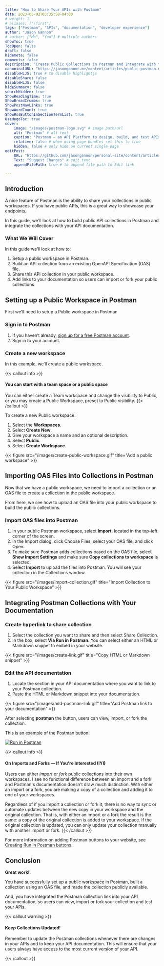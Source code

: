 ```yaml
---
title: "How to Share Your APIs with Postman"
date: 2023-05-02T03:35:58-04:00
# weight: 1
# aliases: ["/first"]
tags: ["Postman", "APIs", "documentation", "developer experience"]
author: "Jason Gannon"
# author: ["Me", "You"] # multiple authors
showToc: true
TocOpen: false
draft: false
hidemeta: false
comments: false
description: "Create Public Collections in Postman and Integrate with Your Documentation"
canonicalURL: "https://jasongannon.me/content/articles/public-postman.md"
disableHLJS: true # to disable highlightjs
disableShare: false
disableHLJS: false
hideSummary: false
searchHidden: true
ShowReadingTime: true
ShowBreadCrumbs: true
ShowPostNavLinks: true
ShowWordCount: true
ShowRssButtonInSectionTermList: true
UseHugoToc: true
cover:
    image: "/images/postman-logo.svg" # image path/url
    alt: "Postman" # alt text
    caption: "Postman — an API Platform to design, build, and test APIs" # display caption under cover
    relative: false # when using page bundles set this to true
    hidden: false # only hide on current single page
editPost:
    URL: "https://github.com/jasongannon/personal-site/content/articles/public-postman.md"
    Text: "Suggest Changes" # edit text
    appendFilePath: true # to append file path to Edit link

---
```

## Introduction

A nice feature of Postman is the ability to share your collections in public workspaces. If you have public APIs, this is a great way to showcase your endpoints. 

In this guide, we'll look at how to build public API collections in Postman and integrate the collections with your API documentation.

### What We Will Cover

In this guide we'll look at how to:
 
1. Setup a public workspace in Postman. 
2. Build an API collection from an existing OpenAPI Specification (OAS) file.
3. Share this API collection in your public workspace.
4. Add links to your documentation so users can import or fork your public collections.

## Setting up a Public Workspace in Postman

First we'll need to setup a Public workspace in Postman

### Sign in to Postman

1. If you haven’t already, [sign up for a free Postman account](https://www.postman.com/postman-account/).
2. Sign in to your account.

### Create a new workspace

In this example, we'll create a public workspace.

{{< callout info >}}

#### You can start with a team space or a public space

You can either create a Team workspace and change the visibility to Public, or you may create a Public Workspace, preset to Public visibility. 
{{< /callout >}}


To create a new Public workspace:

1. Select the **Workspaces**.
2. Select **Create New**.
3. Give your workspace a name and an optional description.
4. Select **Public**.
5. Select **Create Workspace**.

{{< figure src="/images/create-public-workspace.gif" title="Add a public workspace" >}}

## Importing OAS Files into Collections in Postman

Now that we have a public workspace, we need to import a collection or an OAS file to create a collection in the public workspace. 

From here, we see how to upload an OAS file into your public workspace to build the public collections.

### Import OAS files into Postman

1. In your public Postman workspace, select **Import**, located in the top-left corner of the screen.
2. In the Import dialog, click Choose Files,  select your OAS file, and click Open.
3. To make sure Postman adds collections based on the OAS file, select **Show Import Settings** and make sure **Copy collections to workspace** is selected.
4. Select **Import** to upload the files into Postman. You will see your collection in the Collections window.

{{< figure src="/images/import-collection.gif" title="Import Collection to Your Public Workspace" >}}

## Integrating Postman Collections with Your Documentation

### Create hyperlink to share collection

1. Select the collection you want to share and then select Share Collection.
2. In the box, select **Via Run in Postman**. You can select either an HTML or Markdown snippet to embed in your website.

{{< figure src="/images/create-link.gif" title="Copy HTML or Markdown snippet" >}}

### Edit the API documentation

1. Locate the section in your API documentation where you want to link to your Postman collection.
2. Paste the HTML or Markdown snippet into your documentation.

{{< figure src="/images/add-postman-link.gif" title="Add Postman link to your documentation" >}}

After selecting **postman** the button, users can view, import, or fork the collection.

This is an example of the Postman button:

[![Run in Postman](https://run.pstmn.io/button.svg)](https://god.gw.postman.com/run-collection/27195503-915c15ac-955a-4ea5-a906-5763531e0901?action=collection%2Ffork&collection-url=entityId%3D27195503-915c15ac-955a-4ea5-a906-5763531e0901%26entityType%3Dcollection%26workspaceId%3D2ad2a275-88f1-48e0-9000-31f94a6ec50b)

{{< callout info >}}

#### On Imports and Forks — If You're Interested (IYI)

Users can either _import_ or _fork_ public collections into their own workspaces. I see no functional difference between an import and a fork and Postman's documentation doesn't draw much distinction. With either an import or a fork, you are making a copy of a collection and adding it to one of your workspaces.

Regardless of if you import a collection or fork it, there is no way to sync or automate updates between the new copy in your workspace and the original collection. That is, with either an import or a fork the result is the same: a copy of the original collection is added to your workspace. If the original collection is updated, you can only update your collection manually with another import or fork.
{{< /callout >}}

For more information on adding Postman buttons to your website, see [Creating Run in Postman buttons](https://learning.postman.com/docs/publishing-your-api/run-in-postman/creating-run-button/#creating-a-run-in-postman-button).

## Conclusion

**Great work!**

You have successfully set up a public workspace in Postman, built a collection using an OAS file, and made the collection publicly available. 

And, you have integrated the Postman collection link into your API documentation, so users can view, import or fork your collection and test your APIs.

{{< callout warning >}}

#### Keep Collections Updated!

Remember to update the Postman collections whenever there are changes in your APIs and to keep your API documentation. This will ensure that your users always have access to the most current version of your API.

{{< /callout >}}